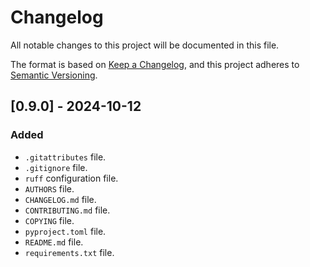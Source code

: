 # Changelog

All notable changes to this project will be documented in this file.

The format is based on [Keep a Changelog](https://keepachangelog.com/en/1.1.0/),
and this project adheres to [Semantic Versioning](https://semver.org/spec/v2.0.0.html).

## [0.9.0] - 2024-10-12

### Added

- `.gitattributes` file.
- `.gitignore` file.
- `ruff` configuration file.
- `AUTHORS` file.
- `CHANGELOG.md` file.
- `CONTRIBUTING.md` file.
- `COPYING` file.
- `pyproject.toml` file.
- `README.md` file.
- `requirements.txt` file.
